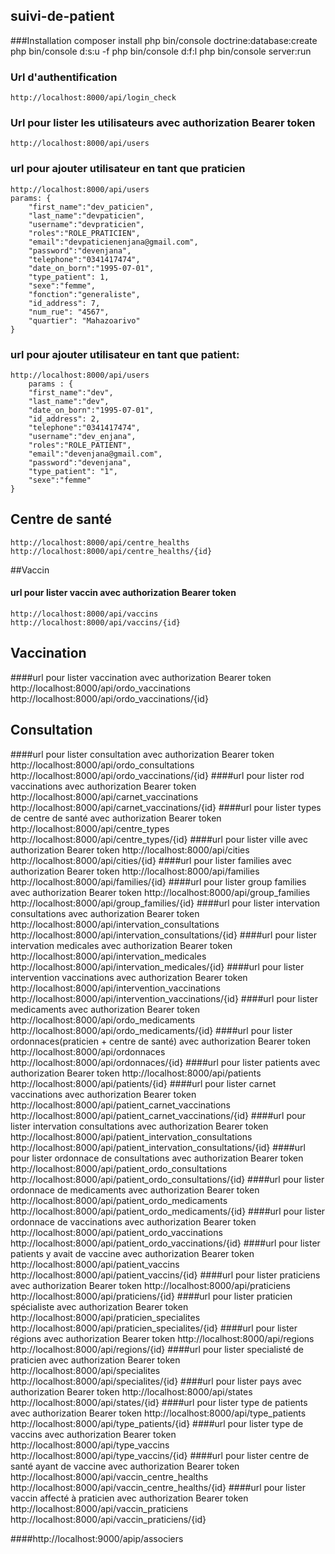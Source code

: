 ## suivi-de-patient

###Installation 
    composer install
    php bin/console doctrine:database:create 
    php bin/console d:s:u -f
    php bin/console d:f:l
    php bin/console server:run

### Url d'authentification
    http://localhost:8000/api/login_check

### Url pour lister les utilisateurs avec authorization Bearer token
    http://localhost:8000/api/users       

### url pour ajouter utilisateur en tant que praticien
    http://localhost:8000/api/users 
    params: {
        "first_name":"dev_paticien",
        "last_name":"devpaticien",
        "username":"devpraticien",
        "roles":"ROLE_PRATICIEN",
        "email":"devpaticienenjana@gmail.com",
        "password":"devenjana",
        "telephone":"0341417474",
        "date_on_born":"1995-07-01",
        "type_patient": 1,
        "sexe":"femme",
        "fonction":"generaliste",
        "id_address": 7,
        "num_rue": "4567",
        "quartier": "Mahazoarivo"
    }

 ### url pour ajouter utilisateur en tant que patient:
    http://localhost:8000/api/users 
        params : {
        "first_name":"dev",
        "last_name":"dev",
        "date_on_born":"1995-07-01",
        "id_address": 2,
        "telephone":"0341417474",
        "username":"dev_enjana",
        "roles":"ROLE_PATIENT",
        "email":"devenjana@gmail.com",
        "password":"devenjana",
        "type_patient": "1",
        "sexe":"femme"
    }
## Centre de santé
    http://localhost:8000/api/centre_healths
    http://localhost:8000/api/centre_healths/{id}
##Vaccin 
#### url pour lister vaccin avec authorization Bearer token
    http://localhost:8000/api/vaccins
    http://localhost:8000/api/vaccins/{id}
## Vaccination
####url pour lister vaccination avec authorization Bearer token
        http://localhost:8000/api/ordo_vaccinations
        http://localhost:8000/api/ordo_vaccinations/{id}
## Consultation
####url pour lister consultation avec authorization Bearer token
        http://localhost:8000/api/ordo_consultations
        http://localhost:8000/api/ordo_vaccinations/{id}
####url pour lister rod vaccinations avec authorization Bearer token
    http://localhost:8000/api/carnet_vaccinations
    http://localhost:8000/api/carnet_vaccinations/{id}
####url pour lister types de centre de santé avec authorization Bearer token
    http://localhost:8000/api/centre_types
    http://localhost:8000/api/centre_types/{id}
####url pour lister ville avec authorization Bearer token
    http://localhost:8000/api/cities
    http://localhost:8000/api/cities/{id}
####url pour lister families avec authorization Bearer token
    http://localhost:8000/api/families
    http://localhost:8000/api/families/{id}
####url pour lister group families avec authorization Bearer token
    http://localhost:8000/api/group_families
    http://localhost:8000/api/group_families/{id}
####url pour lister intervation consultations avec authorization Bearer token
    http://localhost:8000/api/intervation_consultations
    http://localhost:8000/api/intervation_consultations/{id}
####url pour lister intervation medicales avec authorization Bearer token
    http://localhost:8000/api/intervation_medicales
    http://localhost:8000/api/intervation_medicales/{id}
####url pour lister intervention vaccinations avec authorization Bearer token
    http://localhost:8000/api/intervention_vaccinations
    http://localhost:8000/api/intervention_vaccinations/{id}
####url pour lister medicaments avec authorization Bearer token
    http://localhost:8000/api/ordo_medicaments
    http://localhost:8000/api/ordo_medicaments/{id}
####url pour lister ordonnaces(praticien + centre de santé) avec authorization Bearer token
    http://localhost:8000/api/ordonnaces
    http://localhost:8000/api/ordonnaces/{id}
####url pour lister patients avec authorization Bearer token
    http://localhost:8000/api/patients
    http://localhost:8000/api/patients/{id}
####url pour lister carnet vaccinations avec authorization Bearer token
    http://localhost:8000/api/patient_carnet_vaccinations
    http://localhost:8000/api/patient_carnet_vaccinations/{id}
####url pour lister intervation consultations avec authorization Bearer token
    http://localhost:8000/api/patient_intervation_consultations
    http://localhost:8000/api/patient_intervation_consultations/{id}
####url pour lister ordonnace de consultations avec authorization Bearer token
    http://localhost:8000/api/patient_ordo_consultations
    http://localhost:8000/api/patient_ordo_consultations/{id}
####url pour lister ordonnace de medicaments avec authorization Bearer token
    http://localhost:8000/api/patient_ordo_medicaments
    http://localhost:8000/api/patient_ordo_medicaments/{id}
####url pour lister ordonnace de vaccinations avec authorization Bearer token
    http://localhost:8000/api/patient_ordo_vaccinations
    http://localhost:8000/api/patient_ordo_vaccinations/{id}
####url pour lister patients y avait de vaccine avec authorization Bearer token
    http://localhost:8000/api/patient_vaccins
    http://localhost:8000/api/patient_vaccins/{id}
####url pour lister praticiens avec authorization Bearer token
    http://localhost:8000/api/praticiens
    http://localhost:8000/api/praticiens/{id}
####url pour lister praticien spécialiste avec authorization Bearer token
    http://localhost:8000/api/praticien_specialites
    http://localhost:8000/api/praticien_specialites/{id}
####url pour lister régions avec authorization Bearer token
    http://localhost:8000/api/regions
    http://localhost:8000/api/regions/{id}
####url pour lister specialisté de praticien avec authorization Bearer token
    http://localhost:8000/api/specialites
    http://localhost:8000/api/specialites/{id}
####url pour lister pays avec authorization Bearer token
    http://localhost:8000/api/states
    http://localhost:8000/api/states/{id}
####url pour lister type de patients avec authorization Bearer token
    http://localhost:8000/api/type_patients
    http://localhost:8000/api/type_patients/{id}
####url pour lister type de vaccins avec authorization Bearer token
    http://localhost:8000/api/type_vaccins
    http://localhost:8000/api/type_vaccins/{id}
####url pour lister centre de santé ayant de vaccine avec authorization Bearer token
    http://localhost:8000/api/vaccin_centre_healths
    http://localhost:8000/api/vaccin_centre_healths/{id}
####url pour lister vaccin affecté à praticien avec authorization Bearer token
    http://localhost:8000/api/vaccin_praticiens
    http://localhost:8000/api/vaccin_praticiens/{id}

####http://localhost:9000/apip/associers
